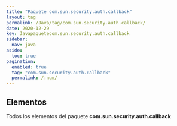 ```yaml
---
title: "Paquete com.sun.security.auth.callback"
layout: tag
permalink: /Java/tag/com.sun.security.auth.callback/
date: 2020-12-29
key: Javapaquetecom.sun.security.auth.callback
sidebar: 
  nav: java
aside: 
  toc: true
pagination: 
  enabled: true
  tag: "com.sun.security.auth.callback"
  permalink: /:num/
---
```


<h2>Elementos</h2>
Todos los elementos del paquete <strong>com.sun.security.auth.callback</strong>

